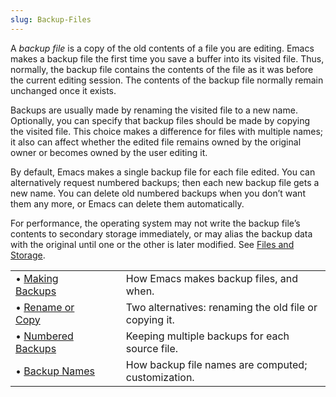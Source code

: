 ```yaml
---
slug: Backup-Files
---
```


A *backup file* is a copy of the old contents of a file you are editing. Emacs makes a backup file the first time you save a buffer into its visited file. Thus, normally, the backup file contains the contents of the file as it was before the current editing session. The contents of the backup file normally remain unchanged once it exists.

Backups are usually made by renaming the visited file to a new name. Optionally, you can specify that backup files should be made by copying the visited file. This choice makes a difference for files with multiple names; it also can affect whether the edited file remains owned by the original owner or becomes owned by the user editing it.

By default, Emacs makes a single backup file for each file edited. You can alternatively request numbered backups; then each new backup file gets a new name. You can delete old numbered backups when you don’t want them any more, or Emacs can delete them automatically.

For performance, the operating system may not write the backup file’s contents to secondary storage immediately, or may alias the backup data with the original until one or the other is later modified. See [Files and Storage](/docs/elisp/Files-and-Storage).

|                                                    |    |                                                        |
| :------------------------------------------------- | -- | :----------------------------------------------------- |
| • [Making Backups](/docs/elisp/Making-Backups)     |    | How Emacs makes backup files, and when.                |
| • [Rename or Copy](/docs/elisp/Rename-or-Copy)     |    | Two alternatives: renaming the old file or copying it. |
| • [Numbered Backups](/docs/elisp/Numbered-Backups) |    | Keeping multiple backups for each source file.         |
| • [Backup Names](/docs/elisp/Backup-Names)         |    | How backup file names are computed; customization.     |
